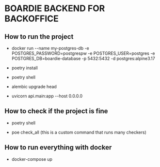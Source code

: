 # BOARDIE BACKEND FOR BACKOFFICE

## How to run the project

- docker run --name my-postgres-db -e POSTGRES_PASSWORD=postgrespw -e POSTGRES_USER=postgres -e POSTGRES_DB=boardie-database -p 5432:5432 -d postgres:alpine3.17

- poetry install

- poetry shell

- alembic upgrade head

- uvicorn api.main:app --host 0.0.0.0

## How to check if the project is fine

- poetry shell

- poe check_all  (this is a custom command that runs many checkers)

## How to run everything with docker  

- docker-compose up
